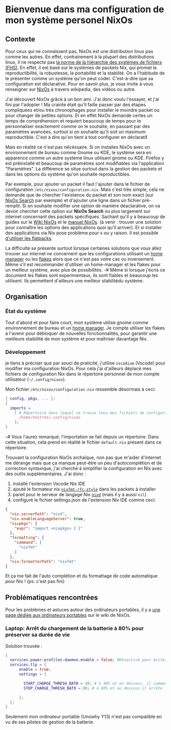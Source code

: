 # Bienvenue dans ma configuration de mon système personel NixOs
## Contexte
Pour ceux qui ne connaissent pas, NixOs est une distribution linux pas comme les autres.
En effet, contrairement à la plupart des distributions linux, il ne respecte pas [la norme de la hiérarchie des systèmes de fichiers (FHS)](https://fr.wikipedia.org/wiki/Filesystem_Hierarchy_Standard).
En effet, il est basé sur le systèmes de packets Nix, qui promet la reproductibilité, la robustesse, la portabilité et la stabilité. 
On a l'habitude de le présenter comme un système qu'on peut coder. C'est-à-dire que sa configuration est déclarative.
Pour en savoir plus, je vous invite à vous renseigner sur [NixOs](https://fr.wikipedia.org/wiki/NixOS) à travers wikipedia, des vidéos ou autre.

J'ai découvert NixOs grâce à un bon ami. J'ai donc voulu l'essayer, et j'ai fini par l'adopter !
Ma crainte était qu'il faille passer par des étapes compliquées et/ou très chronophages pour installer le moindre packet ou pour changer de petites options.
Et en effet NixOs demande certes un temps de compréhension et requiert beaucoup de temps pour le personnaliser exactement comme on le souhaite, en passant par des paramètres avancées, surtout si on souhaite qu'il soit un maximum reproductible. C'est à dire qu'on tient à tout configurer en déclaratif.

Mais en réalité ce n'est pas nécéssaire. Si on installes NixOs avec un environnement de bureau comme Gnome ou KDE, le système sera en apparence comme un autre système linux utilisant gnome ou KDE. Firefox y est préinstallé et beaucoup de paramètres sont modifiables via l'application "Paramètres". La différence se situe surtout dans la gestion des packets et dans les options du système qu'on souhaite reproductibles.

Par exemple, pour ajouter un packet il faut l'ajouter dans le fichier de configuration `/etc/nixos/configuration.nix`. Mais c'est très simple, cela ne demande que de chercher l'existence du packet et son nom exact (sur [NixOs Search](https://search.nixos.org/packages) par exemple) et d'ajouter une ligne dans un fichier pré-remplit. 
Si on souhaite modifier une option de manière déaclarative, on va devoir chercher cette option sur **NixOs Search** ou plus largement sur internet concernant des packets spécifiques. Sachant qu'il y a beaucoup de guides sur le [Wiki NixOs](https://wiki.nixos.org/wiki/NixOS_Wiki/fr) et le [manuel NixOs](https://nixos.org/manual/nixos/stable/). (à venir : trouver une solution pour connaître les options des applications quoi qu'il arriver).
Et si installer des applications via Nix pose problème pour x ou y raison. Il est possible [d'utiliser les flatpacks](https://nixos.wiki/wiki/Flatpak).

La difficulté se présente surtout lorsque certaines solutions que vous allez trouver sur internet ne concernent que les configurations utilisant un [home manager](https://nixos.wiki/wiki/Home_Manager) ou les [flakes](https://wiki.nixos.org/wiki/Flakes) alors que ce n'est pas votre cas ou inversement.
Même s'il est recommander d'utiliser un home-manager et les flakes pour un meilleur système, avec plus de possibilités.
-# Même si lorsque j'écris ce document les flakes sont experimentaux, ils sont fiables et beaucoup les utilisent. Ils permettent d'ailleurs une meilleur stabilitédu système.


## Organisation
### État du système
Tout d'abord et pour faire court, mon système utilise gnome comme environnement de bureau et un [home manager](https://nixos.wiki/wiki/Home_Manager). Je compte utiliser les flakes à l'avenir pour débloquer de nouvelles fonctionnalités, pour garantir une meilleure staibilité de mon système et pour maîtriser davantage Nix.

### Développement
je tiens à préciser que par souci de praticité, j'utilise `vscodium` (Vscode) pour modifier ma configuration NixOs. Pour cela j'ai d'ailleurs déplacé mes fichiers de configuration Nix dans le répertoire personnel de mon compte utilisateur (`~/.config/nixos`).

Mon fichier `/etc/nixos/configuration.nix` ressemble désormais à ceci:
```nix
{ config, pkgs, ... }:
{
  imports =
    [ # Répertoire dans lequel se trouve tous mes fichiers de configuration nixos
      /home/nostres/.config/nixos
    ]; 
}
```
-# Vous l'aurez remarqué, l'importation se fait depuis un répertoire. Dans cette situation, cela prend en réalité le fichier `default.nix` présent dans ce répertoire. 


Trouvant la configuration NixOs archaïque, non pas que m'aider d'internet me dérange mais que ça manque peut-être un peu d'autocomplétion et de correction syntaxique, j'ai cherché à simplifier la configuration en Nix avec des outils supplémentaires.
J'ai donc :
1. installé l'extension Vscode Nix IDE
2. ajouté le formateur nix [`nixfmt-rfc-style`](https://github.com/NixOS/nixfmt) dans les packets à installer
3. pareil pour le serveur de langage Nix [`nixd`](https://github.com/nix-community/nixd) (mais il y a aussi `nil`)
4. configuré le fichier settings.json de l'extension Nix IDE comme ceci:
```json
{
  "nix.serverPath": "nixd",
  "nix.enableLanguageServer": true,
  "nixpkgs": {
    "expr": "import <nixpkgs> { }"
  },
  "formatting": {
    "command": [
      "nixfmt"
    ]
  },
  "nix.formatterPath": "nixfmt"
}
```

Et ça me fait de l'auto complétion et du formattage de code automatique pour Nix ! (ps: c'est pas fini)

## Problématiques rencontrées
Pour les problèmes et astuces autour des ordinateurs portables, il y a [une page dédiée aux ordinateurs portables](https://nixos.wiki/wiki/Laptop) sur le wiki de NixOs.

### Laptop: Arrêt du chargement de la batterie à 80% pour préserver sa durée de vie
Solution trouvée : 
```nix
{
  services.power-profiles-daemon.enable = false; #Désactivé pour éviter les conflits avec tlp
  services.tlp = {
      enable = true;
      settings = {

        START_CHARGE_THRESH_BAT0 = 40; # à 40% et en dessous, il commencer le chargement
        STOP_CHARGE_THRESH_BAT0 = 80; # à 80% et au desssus il arrête le chargement

      };
  };
}
```
Seulement mon ordinateur portable (Unowhy Y13) n'est pas compatible en vu de ses pilotes de gestion de la batterie.

